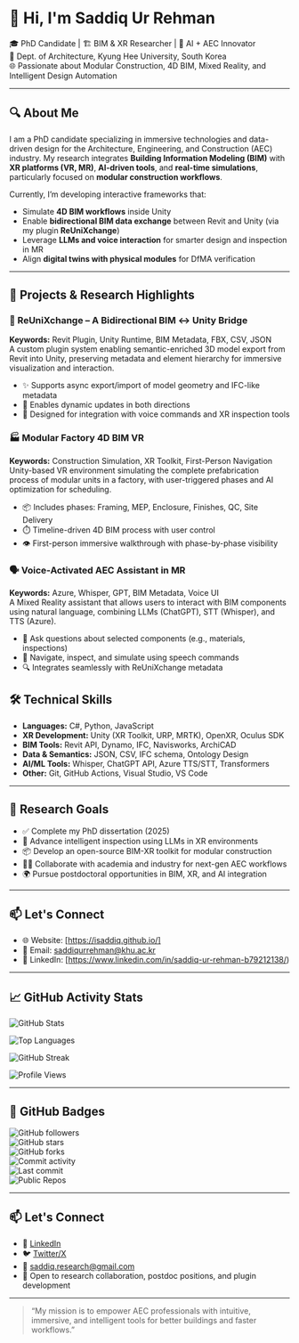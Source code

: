 # 👋 Hi, I'm Saddiq Ur Rehman

🎓 PhD Candidate | 🏗️ BIM & XR Researcher | 🧠 AI + AEC Innovator  
📍 Dept. of Architecture, Kyung Hee University, South Korea  
🌐 Passionate about Modular Construction, 4D BIM, Mixed Reality, and Intelligent Design Automation  

---

## 🔍 About Me

I am a PhD candidate specializing in immersive technologies and data-driven design for the Architecture, Engineering, and Construction (AEC) industry. My research integrates **Building Information Modeling (BIM)** with **XR platforms (VR, MR)**, **AI-driven tools**, and **real-time simulations**, particularly focused on **modular construction workflows**.

Currently, I’m developing interactive frameworks that:

- Simulate **4D BIM workflows** inside Unity
- Enable **bidirectional BIM data exchange** between Revit and Unity (via my plugin **ReUniXchange**)
- Leverage **LLMs and voice interaction** for smarter design and inspection in MR
- Align **digital twins with physical modules** for DfMA verification

---

## 🧩 Projects & Research Highlights

### 🔧 ReUniXchange – A Bidirectional BIM ↔ Unity Bridge  
**Keywords:** Revit Plugin, Unity Runtime, BIM Metadata, FBX, CSV, JSON  
A custom plugin system enabling semantic-enriched 3D model export from Revit into Unity, preserving metadata and element hierarchy for immersive visualization and interaction.

- ✨ Supports async export/import of model geometry and IFC-like metadata
- 🔁 Enables dynamic updates in both directions
- 🧠 Designed for integration with voice commands and XR inspection tools

### 🏭 Modular Factory 4D BIM VR  
**Keywords:** Construction Simulation, XR Toolkit, First-Person Navigation  
Unity-based VR environment simulating the complete prefabrication process of modular units in a factory, with user-triggered phases and AI optimization for scheduling.

- 📦 Includes phases: Framing, MEP, Enclosure, Finishes, QC, Site Delivery
- ⏱️ Timeline-driven 4D BIM process with user control
- 👁️ First-person immersive walkthrough with phase-by-phase visibility

### 🗣️ Voice-Activated AEC Assistant in MR  
**Keywords:** Azure, Whisper, GPT, BIM Metadata, Voice UI  
A Mixed Reality assistant that allows users to interact with BIM components using natural language, combining LLMs (ChatGPT), STT (Whisper), and TTS (Azure).

- 🎤 Ask questions about selected components (e.g., materials, inspections)
- 🧭 Navigate, inspect, and simulate using speech commands
- 🔍 Integrates seamlessly with ReUniXchange metadata

## 🛠️ Technical Skills

- **Languages:** C#, Python, JavaScript
- **XR Development:** Unity (XR Toolkit, URP, MRTK), OpenXR, Oculus SDK  
- **BIM Tools:** Revit API, Dynamo, IFC, Navisworks, ArchiCAD 
- **Data & Semantics:** JSON, CSV, IFC schema, Ontology Design  
- **AI/ML Tools:** Whisper, ChatGPT API, Azure TTS/STT, Transformers  
- **Other:** Git, GitHub Actions, Visual Studio, VS Code

---
## 🧪 Research Goals

- ✅ Complete my PhD dissertation (2025)  
- 🧪 Advance intelligent inspection using LLMs in XR environments  
- 📦 Develop an open-source BIM-XR toolkit for modular construction  
- 🧑‍🏫 Collaborate with academia and industry for next-gen AEC workflows  
- 🌍 Pursue postdoctoral opportunities in BIM, XR, and AI integration

---

## 📫 Let's Connect

- 🌐 Website: [https://isaddiq.github.io/]
- 📧 Email: saddiqurrehman@khu.ac.kr
- 🔗 LinkedIn: [https://www.linkedin.com/in/saddiq-ur-rehman-b79212138/)

---

## 📈 GitHub Activity Stats

![GitHub Stats](https://github-readme-stats.vercel.app/api?username=isaddiq&show_icons=true&theme=default&count_private=true&hide_title=false)

![Top Languages](https://github-readme-stats.vercel.app/api/top-langs/?username=isaddiq&layout=compact&theme=default&langs_count=8)

![GitHub Streak](https://streak-stats.demolab.com?user=isaddiq&theme=default)

![Profile Views](https://komarev.com/ghpvc/?username=isaddiq&color=blueviolet)

---

## 🔖 GitHub Badges

![GitHub followers](https://img.shields.io/github/followers/isaddiq?label=Follow&style=social)  
![GitHub stars](https://img.shields.io/github/stars/isaddiq?style=social)  
![GitHub forks](https://img.shields.io/github/forks/isaddiq/isaddiq?style=social)  
![Commit activity](https://img.shields.io/github/commit-activity/y/isaddiq/isaddiq)  
![Last commit](https://img.shields.io/github/last-commit/isaddiq/isaddiq?color=brightgreen)  
![Public Repos](https://img.shields.io/badge/Public%20Repos-%F0%9F%8C%90%20Check%20Profile-informational)

---

## 📫 Let's Connect

- 🔗 [LinkedIn](https://linkedin.com/in/saddiq-ur-rehman)  
- 🐦 [Twitter/X](https://twitter.com/saddiq_ur)  
- 📧 saddiq.research@gmail.com  
- 💬 Open to research collaboration, postdoc positions, and plugin development

---

> “My mission is to empower AEC professionals with intuitive, immersive, and intelligent tools for better buildings and faster workflows.”
